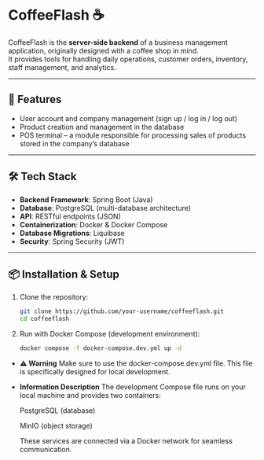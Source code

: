 # CoffeeFlash ☕

CoffeeFlash is the **server-side backend** of a business management application, originally designed with a coffee shop in mind.  
It provides tools for handling daily operations, customer orders, inventory, staff management, and analytics.

---

## 🚀 Features
- User account and company management (sign up / log in / log out)
- Product creation and management in the database
- POS terminal – a module responsible for processing sales of products stored in the company’s database

---

## 🛠️ Tech Stack
- **Backend Framework**: Spring Boot (Java)
- **Database**: PostgreSQL (multi-database architecture)
- **API**: RESTful endpoints (JSON)
- **Containerization**: Docker & Docker Compose
- **Database Migrations**: Liquibase
- **Security**: Spring Security (JWT)

---

## 📦 Installation & Setup
1. Clone the repository:
   ```bash
   git clone https://github.com/your-username/coffeeflash.git
   cd coffeeflash


2. Run with Docker Compose (development environment):
   
   ```bash
   docker compose -f docker-compose.dev.yml up -d

- **⚠️ Warning**
Make sure to use the docker-compose.dev.yml file.
This file is specifically designed for local development.

- **Information Description**
The development Compose file runs on your local machine and provides two containers:

   PostgreSQL (database)

   MinIO (object storage)

   These services are connected via a Docker network for seamless communication.